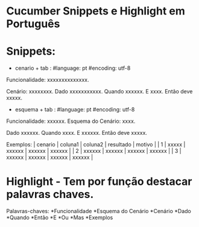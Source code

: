 Cucumber Snippets e Highlight em Português 
==========================================


# Snippets:

* cenario + tab :
#language: pt
#encoding: utf-8

Funcionalidade: xxxxxxxxxxxxxx. 

Cenário: xxxxxxxx.
Dado xxxxxxxxxxx.
Quando xxxxxx.
  E xxxx.
Então deve xxxxx.


* esquema + tab :
#language: pt
#encoding: utf-8

Funcionalidade: xxxxxx.
Esquema do Cenário: xxxx.

Dado xxxxxx.
Quando xxxx.
  E xxxxxx.
Então deve xxxxx.

Exemplos:
| cenario | coluna1 | coluna2 | resultado | motivo |
| 1       | xxxxx   | xxxxxx  | xxxxxx    | xxxxxx |
| 2       | xxxxxx  | xxxxxx  | xxxxxx    | xxxxxx |
| 3       | xxxxxx  | xxxxxx  | xxxxxx    | xxxxxx |


# Highlight - Tem por função destacar palavras chaves.
  Palavras-chaves:
    *Funcionalidade
    *Esquema do Cenário
    *Cenário
    *Dado
    *Quando
    *Então
    *E
    *Ou
    *Mas
    *Exemplos


